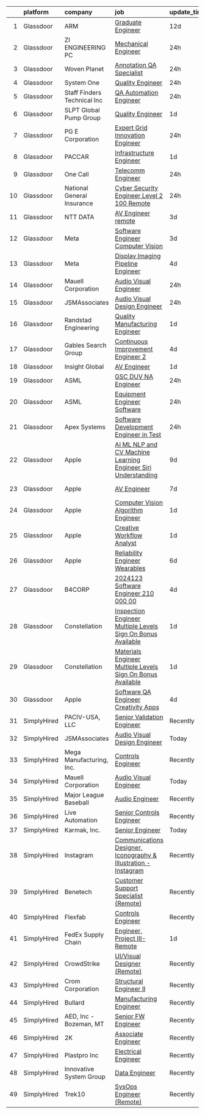 

|    | platform    | company                     | job                                                                                                                                                                                                                                                                                                                                                                                                                                                                                                                                                                                                                                                                                                                                                                                                                                                                                                                                                                                                                                                                                                                                                                                                                                                                                                                                                                                                                                                                                  | update_time   | location              |
|---:|:------------|:----------------------------|:-------------------------------------------------------------------------------------------------------------------------------------------------------------------------------------------------------------------------------------------------------------------------------------------------------------------------------------------------------------------------------------------------------------------------------------------------------------------------------------------------------------------------------------------------------------------------------------------------------------------------------------------------------------------------------------------------------------------------------------------------------------------------------------------------------------------------------------------------------------------------------------------------------------------------------------------------------------------------------------------------------------------------------------------------------------------------------------------------------------------------------------------------------------------------------------------------------------------------------------------------------------------------------------------------------------------------------------------------------------------------------------------------------------------------------------------------------------------------------------|:--------------|:----------------------|
|  1 | Glassdoor   | ARM                         | [Graduate Engineer](https://www.glassdoor.com/partner/jobListing.htm?pos=110&ao=1110586&s=58&guid=0000018382f74b17a1424459dc2c29ab&src=GD_JOB_AD&t=SR&vt=w&cs=1_08b01a1a&cb=1664349588754&jobListingId=1008141994999&cpc=C891152315FA1AD8&jrtk=3-0-1ge1feis0khop801-1ge1feisfgsq4800-ac5b07f227ed174e--6NYlbfkN0BgJnowPS_nFa6JvbNw1Ud-JjG_6nenis8YkFjCtkUlxoHXLw2_bm5yT8xmAj-JAcWUfbGN7nu6-LhRgIT1mEfb-mWBXood-v1rbMSNgrtKXebde6rqEIpGpDwKOcYmC8RVNHVSyyFo399m1Fo1y67MhqODRdbQxtbjl_mfn7bUtQnrLfMtgScgdG6F0TD8RF24U0VLnimVWKhjTs_J9JWvLZl2fkvvaHkAFsWGIoq4Ol9oREne6BIS9lTyNsibWrOqIITUWkYXnmkITGwHpu-c4nnlR0LFhW6G-8IpNq9RU-wYA7jO0v_xtoIftt8MPehrLwQWutdUNnkZtjNCR8BoVGSUY7j3ivIH4vAfs5xMNJ6shgkAA8xqtugqULJJPAHFKmf0K6XVTGyxsCFh6zm0yXnT2_Rpx1IDS18tdz-iAtG5si1SmivTQsPMUKkM_g0%3D)                                                                                                                                                                                                                                                                                                                                                                                                                                                                                                                                                                                                                                                                                                | 12d           | Austin, TX            |
|  2 | Glassdoor   | ZI ENGINEERING PC           | [Mechanical Engineer](https://www.glassdoor.com/partner/jobListing.htm?pos=109&ao=1110586&s=58&guid=0000018382f74b17a1424459dc2c29ab&src=GD_JOB_AD&t=SR&vt=w&ea=1&cs=1_ea0408e9&cb=1664349588754&jobListingId=1008165646148&cpc=4B4B39186BDA197B&jrtk=3-0-1ge1feis0khop801-1ge1feisfgsq4800-30fbb7d241edec20--6NYlbfkN0DovPZ7dur9rf70B8KJIWgLP46ELDJBflh3gJqQaHC8SbXOpg9u5bz1Xp_OsHrNNhDP-Ibom8Tad5QlNt9jqO0rtIg1jNsalm24onFEAaWHfiaUxprOhu4yBZWqXItFaDh8uDFL4Uyq70T1dPv5iS8Y24NKAfDLqr2Is0N-Eva7cwqFU8Q41F3_yUhZO74tvbW_eB1HTQJ39hVX12-rU1fufJJF7MF-W-NNVym0eMAeJOG_eeJEae4BaIzLx40RooZfol-40FuU1Jk3XaFizM6zSEApQYAR88mD-f9TYVSdKzukIFPK1UbCfR5RMVMX2QZJ0RVwz9-XPbDUKzgxMyrHNL0VKQ5Ny2bTf6D-tFOmXAYEeV_p4Og7yl_6T8aIvCfabvj6An4oMSlWWSw32KAesYGu3szEuK0vcuwELQml1plC7PIi5RHK60Dr0I20QdnySrKAeUjPatfkTeGGl8jNUdQj5_-zJi7HaeAcLOszF3wEj7hW7tYNKgbpUXmsxm9TUVrannN2y99GjNxDS2xz)                                                                                                                                                                                                                                                                                                                                                                                                                                                                                                                                                                                                       | 24h           | Valley Stream, NY     |
|  3 | Glassdoor   | Woven Planet                | [Annotation QA Specialist](https://www.glassdoor.com/partner/jobListing.htm?pos=125&ao=1110586&s=58&guid=0000018382f74b17a1424459dc2c29ab&src=GD_JOB_AD&t=SR&vt=w&ea=1&cs=1_14d7912c&cb=1664349588756&jobListingId=1008166823149&cpc=01657B10174A43CF&jrtk=3-0-1ge1feis0khop801-1ge1feisfgsq4800-eb02d79f64c3e920--6NYlbfkN0DSgjPPcnEdvoK3uuxfISLALE6pB1FR7YSHOr_tSg5_QGIhoz_2VqUehU6j36tFMVpgofLgYL4GriGGcXFNOjrzNFPkIUEZLbW_GYbQFcj-oNJLioz9wWjfUA0UITEhbd905RjXLxhHEx98KVuT4yP_pfcM7H-m65ZtoA-6fZH6lnhGVBPs61c16m7X97ICiRJiW6An7gGGR28naDFc8ZwyxYca4EGeENv-m4zYmblgLcKjhUb_28Yp70M1Vl7O0i9ObVURV29nwKjj91OsUzJc1itrWYlgg9ATKXTkg2xaqXqVIOW7MjynDI6OF28yyL9PNquOsJpOe86YerB7wW-wwXKly8xhctjS4sOMxAne9DHvf3MdqsP1cKTdiMoywj-Fyb-dtDAc_rxr_oSH-n7LCNYAYpJzfsP9x9qp-2J0uwOlfWdIH56ZbBVnjfP8NGpghnLBbljdW_Ay_GAwF8mJOjHL16OroRHQ_elVryA462sd95H-uQ3I4ZeoyYTIUnhIvQUSWMNX1KEkAE9EPCtXgPsckaHMsrwvtuhXQPSo18L7REpP_qZk4GVk_m1JJBEz93ENpkU1t40AUmmJyift8Ei6r04z1so%3D)                                                                                                                                                                                                                                                                                                                                                                                                                                                                                                                    | 24h           | Palo Alto, CA         |
|  4 | Glassdoor   | System One                  | [Quality Engineer](https://www.glassdoor.com/partner/jobListing.htm?pos=117&ao=1110586&s=58&guid=0000018382f74b17a1424459dc2c29ab&src=GD_JOB_AD&t=SR&vt=w&cs=1_4ee44b2f&cb=1664349588755&jobListingId=1008166453783&cpc=6193B0C32834B022&jrtk=3-0-1ge1feis0khop801-1ge1feisfgsq4800-fb12d0c5794cb71b--6NYlbfkN0AXtvPDqDev6liskt-h_3vAUEMM26GmMOlWYCAn-kvNiZzopGGRoYPEKK3mXgjZYip54LqhMrNCMtUV3pHr9jMCuG3yOMMHDp8FayQXLX9so-6PGFLVcbrbbBa2v9zWHeRRtFLuh4NRzHB5Erh-t7UMdsLfZVyvcV5lMy-7PkRAbKZwNsjOLucFqyWhsujb3-foA3ekFkPSxvsLkzEIbdXMuCq9DYu4a_xcm6v4G21Bk7cI7Ro42V1BqVqP1aZAKCgEn3eHeoeSh3pHY-pjQ-kcaL4j9_WyT6495YvbZxhyfl1wFq-19HB2UqVw7b1yG0D87LQbA2H2T4hsx4ALNH51YnM68gdReCs9W-1FdQmPvtxQG5Y4uNEzeYDnqFvIFP3Y4_RqnsT-7njXpyj3W94ecGkLMXa4dlYbU2cH8klrzO1vF7u_L48YPIFGg9shXj5Jy2GzFVJcPZmF1IEMO3R6rrpWAL0XUUgNueDdXOm067FetOafHDc3n2sQjrAEdFkMWWibDyfI9coWMNizyk0a9NdAEZlqSxPUVnGjihAfJWInj8GXlrvSMoO6uQT7S0ehqwA-Dre8O2zp28jQDMHE)                                                                                                                                                                                                                                                                                                                                                                                                                                                                                                                                               | 24h           | Sallisaw, OK          |
|  5 | Glassdoor   | Staff Finders Technical Inc | [QA Automation Engineer](https://www.glassdoor.com/partner/jobListing.htm?pos=127&ao=1110586&s=58&guid=0000018382f74b17a1424459dc2c29ab&src=GD_JOB_AD&t=SR&vt=w&ea=1&cs=1_59061e8f&cb=1664349588756&jobListingId=1008165628216&cpc=444700D72F2ECBCE&jrtk=3-0-1ge1feis0khop801-1ge1feisfgsq4800-3d1b9b6ac1a91048--6NYlbfkN0BuWVxhOCnZuGrX7lpKkb8JNeqJlgxqgcOdSS9fpe4B6c80O3NRdsRG3yE_xMrwo77Fe8XhPZSmmGdRCPBEZYUJvh8v_d-WoYJJgCtI8_p4bdQI_YxcuGKUBwQIhxDJqaUzFabIezA2nh1xJSd3q8dwVkt8H2__mJPVHd0aAMAKERPCj4jM6HWcgok_8MVY_xej6ko-kJLo2roHLo9OutxxOzM51EYSf623SybkVB4qn_7Y49Tb7PxCqnfyBBJ03zExjDg8rIzc_knouChxG1nzfDfxF9mMwjjmgkuKokpjtpnKgNNrpF1UnlzQxu5zk9nbIwkPrki82IwdJt9rBqXJwiI8FiNta-MpYRXrC1G5cJjRJzTdK4o3Z4bVmWh_Afitt0G8Qtqoy03RIDJq7xYI8VQferag9-RHPFXo3a2aMRLSSlKE24nzdp35bQaPg6Byy-C8k1dlAc64zRl-6xXTt4mSuMDBj5xVR0Ka3vMWmRDE2eNXT1bXNmAGlWLLOWdOb7hlxMFIRqL528L3Enj2r9fbikzcqw4%3D)                                                                                                                                                                                                                                                                                                                                                                                                                                                                                                                                                                                      | 24h           | Chandler, AZ          |
|  6 | Glassdoor   | SLPT Global Pump Group      | [Quality Engineer](https://www.glassdoor.com/partner/jobListing.htm?pos=103&ao=1110586&s=58&guid=0000018382f74b17a1424459dc2c29ab&src=GD_JOB_AD&t=SR&vt=w&ea=1&cs=1_e775d2ea&cb=1664349588753&jobListingId=1008162572736&cpc=B2C3004C5D07113D&jrtk=3-0-1ge1feis0khop801-1ge1feisfgsq4800-ba753d5ef9cb6939--6NYlbfkN0CtwOkgDuej6vPfWODMxjOIyNEohQmdYMppGq8y8dOpBg_T0CXbVU7H3at14RoLzn-LeS9UwOF1YofJt22v69aUftMJ21m-MaSMiwCx0wS39Y5akXdLPgS2OUaAI5ysjfXPh9a0OMU1Nr0EHjltq1mrqEDfIHdalaQiRByVQPptmYEuL3lbGIJzXLskA7lFMe9jk3p-xluOMLw_uA0VE9i6atxJkkOtuB-4CJ6NMURNnA8JmkBrG_BRPQiCd1x5eXGYeLLAs3XhXshhf7KhFqUSsHyGlI3of5Abn5e4ZozPeyqNWmb5M34Nvmx_rkSu0mOnkJX1JdBWU0q6nXLLlu4sZhGnEaty_cm2fen8O3A21039ABGdLEw5GRE9otOV2QjPQxTXEoMPlmOUY7KYIAUCGsF4N8T_YRKArHBiMpvOyavcuwmGpesd1Co5iJ6SHJ4zdjEjAFabJ6rFPOxkqb26MOxskpNnp9rZMXmpaD9-8dn-tmuErfRAU-dQlP2AXEtEtTzP0MeF4YPExq7Mgz8C)                                                                                                                                                                                                                                                                                                                                                                                                                                                                                                                                                                                                          | 1d            | Sallisaw, OK          |
|  7 | Glassdoor   | PG E Corporation            | [Expert Grid Innovation Engineer](https://www.glassdoor.com/partner/jobListing.htm?pos=118&ao=1110586&s=58&guid=0000018382f74b17a1424459dc2c29ab&src=GD_JOB_AD&t=SR&vt=w&cs=1_2c15535f&cb=1664349588755&jobListingId=1008166004867&cpc=334ABAF5D42DC775&jrtk=3-0-1ge1feis0khop801-1ge1feisfgsq4800-104afac024f42083--6NYlbfkN0Dl5O3UwlcwwCSNUOo_pIXFXhqhPgZDNLRFp2hAbMlfu_U7Fdo9AfZuTWJJfdwboLv9d2JdF5bBWiAi1CtMMWRDYjUh7GksF6N1FpIaAS9B44WO6_hFLx138PP5A3y_EdqtHrvC6_iCqOLYMfMe3qJD0V4Kq3A-SjuF3TKg_YCwb4t9CBMkiT5K0wQqNB6KFVzbxW3dL42eGlL1fsYKitUq8DRcMn2bE5qlwQjVY-GmevrEojrTnO71_013tJ-3Yvt9m5xn4gknVvHOOdEjQdu-nhOOOYc9TEI1SQg4frQBTh-pN36r2iOo11w6EYmf8SnhvSMnbK1LT4q4FIkIV_FNixfEmvNJlmrw0qZ05IZJC_KXTXEQzEWd4gY6F6F_zQHWqDIc9QKCHRNkuEWHAuYCFE23y0roJYdmEGECaJqMtqlUY7x6OAwkG9Z-WQ8uWqc%3D)                                                                                                                                                                                                                                                                                                                                                                                                                                                                                                                                                                                                                                                                                  | 24h           | Oakland, CA           |
|  8 | Glassdoor   | PACCAR                      | [Infrastructure Engineer](https://www.glassdoor.com/partner/jobListing.htm?pos=124&ao=1110586&s=58&guid=0000018382f74b17a1424459dc2c29ab&src=GD_JOB_AD&t=SR&vt=w&cs=1_f3076ace&cb=1664349588755&jobListingId=1008163356722&cpc=8795CF9063CD573D&jrtk=3-0-1ge1feis0khop801-1ge1feisfgsq4800-2f8f19b0634d2b9f--6NYlbfkN0BRuO5BYsuceeAvGiaIlQxsZM713AkDd8ZSGnZlsKhjr0g2csObHEsRt6d6Fc42NctytTOykIOba5JMqFPDQLJa-Rxz3vwPzYr8NsYrpqwOSpO_xjDHXKZcMLy7NQ8dGCE9FoyNFhb2CHItLPATxqzZnEHw1gVkQ9D98kqmeackqCztGcqevrnwDrmkioa-RASu440v8Y01fPOROAFCKBdmkmksNwmwC0l-nJu5aGXwZKOnANts8ByV17NKYd957tcXmRZFe6ET3vxbIrD35PW3JbE22V8YPR4jwxvLhW3wFzME6W38jtwpkHUQdLOALxCDUGVxwXa5mT4IViy638L0buzpICBY3upotEbMYr_eeWyHGc6Hn-nbT7nX61FjlnKFHOp8sNgXhZVCEHhsHW6VHstIsihuaPs_xiKC_B_WKXLC0GW30pz9SI9mDYtqdw_MANvN7fvUED47ZDgJVLB2gM_w3-3tHU-UKpLZ2YZvMCfpXtPycNcHXw9fJ8owm0ckieisfcsybg%3D%3D)                                                                                                                                                                                                                                                                                                                                                                                                                                                                                                                                                                                                            | 1d            | Bellevue, WA          |
|  9 | Glassdoor   | One Call                    | [Telecomm Engineer](https://www.glassdoor.com/partner/jobListing.htm?pos=115&ao=1110586&s=58&guid=0000018382f74b17a1424459dc2c29ab&src=GD_JOB_AD&t=SR&vt=w&cs=1_f66a46ce&cb=1664349588754&jobListingId=1008165765086&cpc=1160948BCBA38B5B&jrtk=3-0-1ge1feis0khop801-1ge1feisfgsq4800-2fda70773d15bc8c--6NYlbfkN0CoBNsftOR156psyhAEunD0li7bgaA5Un-R2_tTFIfXdsF7lIw2xKjhRCUN0oJ6COk706roqFOB9F_jCaMgNSVqP2eL4Pz3WL9N2uKVk_ew-EfxDtHyp99CjHellH05W9r5i1fIZQN2qpzDwlFD1Wn8unkemNHnclA8v7HpptldcMKAPPqsTKt4OfTjQpsaxzBqYKUMGadjUho6liv1sXCu7IDJgBj24fDXY5Cq7xEulnpD_jvyHC6TDKlNoFvu8Tdw8o3Ese85BExZp1_qy_o3nik0RwYAIetYdeRETawzOEumW8yh4GLfd7wS-Mwqae7WMO9r_TTbxtcDJxeKHoQT5XdQ4HOCGVbzsmdx08b0sVuyOyuHv8bmUCEE3twe8q4lmp0j2mD5hoAZPXbi9_9keM_v56r-HMmeTNTLu06Ny1Vrlu5jNyhxVQFh5sRfHzl2XTI8VBrZdkBU0HLjLhhqTXVFQhQJhFd2WoXZcPXXcaBzLnm3scI6Af5LhIbmmjMawERlzajSQVR26c-lFpldZwyCdMLHe4c%3D)                                                                                                                                                                                                                                                                                                                                                                                                                                                                                                                                                                                                | 24h           | Jacksonville, FL      |
| 10 | Glassdoor   | National General Insurance  | [Cyber Security Engineer Level 2   100  Remote](https://www.glassdoor.com/partner/jobListing.htm?pos=121&ao=1110586&s=58&guid=0000018382f74b17a1424459dc2c29ab&src=GD_JOB_AD&t=SR&vt=w&cs=1_38bd05f6&cb=1664349588755&jobListingId=1008165936585&cpc=654405A9B1E0A9F5&jrtk=3-0-1ge1feis0khop801-1ge1feisfgsq4800-ab3001dcbace27e3--6NYlbfkN0ABn5GwwiAtE4UwcQ4ofq8PkiZJadrMj-BO0r_6duZ5jQy8rbwjaMOkyPMxbverJeksRC5ZQUWBZ2eFjBlXcS1Lj9pm_NVLYzpdh79hTCSy8Z3Bc0u6Vc9eI9PRCrL6Wu258HyijulXpjB3OKpJ6wZbmc06vALS0isleyUrrD7869SH09TDeCVvY-Mt_qCbDFXPnCD7PpjWZAD6cjLc0Yg6mZRLNsG2fDTKuou4X95rWe9mjvRe7hYk4S9A3ro1sQurQfxbOnPOb53mm81RN9zWICugBCmX6bsDVQIzzd7PocrmX6PecUAE9NP3Qzp4k6rRjZ6bo1cxB3zXcQgUmTnWMI7qGqz93YMRVvcd9tyldCv5PQWcemMbeP5wQITDx1GUfDWhp6WVSNNEuDrN2QY8cy5AEo8RrhC_8u7oYfTeCh24JXaRKkmLF4q464N3DvvT1hFvFtZq3VbSE2wZCxv8Zw8OEJPdVEjBGJgAtYQcl40sEd6zvId5kSt18yclzVGvoy9ElzX2Vzx8Lqtn4fvfVoyA5iRk2ESTk-gcPPz3smDipfptYBbXdXCawNU3jL72pR1bkr0ltA%3D%3D)                                                                                                                                                                                                                                                                                                                                                                                                                                                                                                                      | 24h           | Altamonte Springs, FL |
| 11 | Glassdoor   | NTT DATA                    | [AV Engineer  remote ](https://www.glassdoor.com/partner/jobListing.htm?pos=120&ao=1110586&s=58&guid=0000018382f74b17a1424459dc2c29ab&src=GD_JOB_AD&t=SR&vt=w&ea=1&cs=1_0eb15719&cb=1664349588755&jobListingId=1008160143540&cpc=F4EED0218A761C36&jrtk=3-0-1ge1feis0khop801-1ge1feisfgsq4800-85cc0fc0cb94a1ec--6NYlbfkN0DS5B6hYMvOegcHE98QLkTbjopye3yCAShDnYuFrYweB6mdkq3i97uJDztuDvCDwkhEFDYo3L4h5ADci063SLIuMZqUsAQMByQIyY4WsvaP3VHIfhTk54qkzVoFsU93UZZuiJOicI_z6DnDAegQECa6_ejLHkvk2r1U_nk6LbubJhRrbfusgg-xj2NS6K_qggpCVTdmWYUgmeFxD11reU2ZJGTRKvQ5LQn-LF4gphGr9nzWSG07p7P1aDtdSkml72TFDwyTVmdWVv-Ip0i0ss3W8tkWdCLGLNaY_xd4VHCngwGmXsDgvzsFKboXqHo13R4XvI3-NxKwLFQJuveymZFoEuicHxBupfkcLWL5MDD8by5KkckZ_F2_kNjC1UNnx9dCYy9yOmqyypbwxNMCO2SeqTDPU3lDc5L-s_nqUUceiue18dxgg5zvjiywTa-bOKW7bem0VDkuVNBILVizmtVRr92aQWzR-b0rrECUa9tvKGeclR3cPUExP3PwYlBP-LqiIlD2Bixo_F_ZS42x5vQbljxzzC4019G5xkm20fUk-xGugNiWyelZ)                                                                                                                                                                                                                                                                                                                                                                                                                                                                                                                                                                      | 3d            | Pittsburgh, PA        |
| 12 | Glassdoor   | Meta                        | [Software Engineer  Computer Vision](https://www.glassdoor.com/partner/jobListing.htm?pos=111&ao=1110586&s=58&guid=0000018382f74b17a1424459dc2c29ab&src=GD_JOB_AD&t=SR&vt=w&cs=1_895a0ec1&cb=1664349588754&jobListingId=1008159548406&cpc=5EFBB0462F9C6B7A&jrtk=3-0-1ge1feis0khop801-1ge1feisfgsq4800-2784fd3659216558--6NYlbfkN0DYl4UJW4r1Vl7FEn6T9F-rD9lpC-0oMJVSiWjK_MGUd8e8cHXcpv6KPyjLHZEfqkWlTgdCXYYdY7X4NY-6zaZecP52d_8SA_gFf78c73-i9kDivUn_mBCz4NfjtKCJASbm6cZDmz2oLSDCf_e5DjEPSUjEoeKTayz2Avdi-OzRHOGLpgtNXuaG85TpIQ-BlDEp3_C9hCDKrAVeJMBJ46xRPUpfhTsHUncVOx7wk1SQCXpbBSO9F1AASAaDbRxYkRs-qYgTti_W5ab9_4OjNCuUZpPf0lsabof28RuoA4kDeZEjsFjwh0AOHP-DtELg2jstO9WGlqreM98uL6sOt5R9eaLhjEiGDeTosPjHFJKROg09PTihl8RQrItmVvS3osNBTDO48kYnfGuL0oT3zkWW6T50C2sW10DxqOMzZDFxcD7rQBOKMCwavdBvZNXHb7_eZDGvS3haO3EsQ75_vB3GCHT_FzQG3dqqG2cO3MRBRsJ2yHRxwCDvsFJamdXPTyVGEEo8G82JyJo520CwE4ID-nljtURN1or_IXeYwO0S4evftq9RpjDrLEhhYC8rMt39JFy2g-Bw4DSNvDvUPPtWlnroZx-_Pe-_Om8rJZuImvCRNFnnLpqa9IiAeiKOoa2J0p8G5yG-Hjca16beHDj7_Bc_h3T1LiCLe61g95Ln-yl-Wqa4zP7-UgFMhtZ2-2AqszSdjOGXeratkKwtFON15AZpKYGhyDRbOFtbjjyKlV-aHi-zAREK3SdSsSr1FfQhS4RnfCRLAJDs40KdpE5Klpd-E62onI3XmkOubd8UQ_EobXuUGno4MKc6G4jfXh4akhnmgUFOtm0FDSZ9hw-pqvetYq05E3716ks-NpZE3vSja-B2qXE5gGGCvT4FGSCIZWiEwRg0Utc8cwiLu3CspJy1mJn5X5fNBDXdwl6B2ThK0FCDPHRlLYCjOJZFc7sDanyCsicLYQr_hM83Xen73sCS-iX7CP2zEOo0oUOx3INvOIHqlLUgd2e4y73AL6ZXYl989wFIAUEO6iJfAaMs8jyH1z7a-_HDHHv42b4IXZO6fooFMDoGBV14ek0tkJwQxpRDv9Y54g%3D%3D) | 3d            | New York, NY          |
| 13 | Glassdoor   | Meta                        | [Display Imaging Pipeline Engineer](https://www.glassdoor.com/partner/jobListing.htm?pos=116&ao=1110586&s=58&guid=0000018382f74b17a1424459dc2c29ab&src=GD_JOB_AD&t=SR&vt=w&cs=1_4e48f140&cb=1664349588754&jobListingId=1008158699045&cpc=5EFBB0462F9C6B7A&jrtk=3-0-1ge1feis0khop801-1ge1feisfgsq4800-855e2812b523bd9f--6NYlbfkN0DYl4UJW4r1Vl7FEn6T9F-rD9lpC-0oMJVSiWjK_MGUd8e8cHXcpv6KPyjLHZEfqkUQG6rXrYQO59MICfVRR_qCBbbINd8FBxSZiYNXpTngRLvkc9I0nynN1048B-GFRau166Hami3Hn1S6jn5ehy4qXXI7CfaVoVeZW36ro92TvaL2YFblNwczGcsFuIOQcq8rcvRhMAiuhQOEoh706RTjkCg0pfRBIpbzSqU0Y7cjk_DJJ2bnzFZJme_CbtF7Cv4LaCAIEvNCpL111GjlkCxoh4r70bQ6bhDxRQKpLUBIkCSqwhzqxE0oArHI-lB_hdIWZQeQvKg7SZwzC0ZDDF7PlIydy4heCEIhA_zlyvEoCwg4ISDBccSFvmkMfglINSCDQ75wXfhrLxHLJjASOhi7HxmKKN40nUMd_pk61YfsgjwCPU3P2flk-L2FVDViXsVIKhjXpNqnXfewIjBdtAOmCC0it3Ay1vWxXFbDaxigoZhzc_tmR7EqhbvqpoPDGYIP8x8dyBpdFQ8mrzOGib-WiiCpFJ51CIalklkc9s1sblQ-QiFWcxOTcAte0p7FFTODcnQadMGeg_i9fyWWI478sxhb6ouY1ZMIL2UJjbJe4Zy9oDous5shO3FWq9vIS-tDZn8lc7GTC0Ekt2CfsW7BxDiBoktw8nitTbJsbj61NS4BuyCSSn3jude6lqSnxsC5z_KkqzXYHT5BsNLb7EjbMyHHzxT79ji2V_2TUk_eB__HtECJ9VOtXCs_GKGrAjsegvCe0-U6ep0aRlizp6LDdrbpPjgP7rPhKKqG38SNPbnRn_jHux9jSpXT-crmPGmlOVNAX9VI70Xq4O8QwQlSnvZtdArWFrYiqeLB_8TD7xshVlVTjZuXc14yUumqlU6gEwe7ohp6UDcUPteMiDWU3G-M6NAXd_8zSZN5VwWt_LE1beM5fFSYCjoWZq8GiI1gDbqDEpZ63Dummu1jUklXacwwTsf89IKzw_IOJrOMxQqKA3TX20Dt_JmazZDO3MO8S5m1NeacdDR2Y27aBK_Va0qaqwtiahnR2JaMeqSGLQ%3D%3D)                                  | 4d            | Sunnyvale, CA         |
| 14 | Glassdoor   | Mauell Corporation          | [Audio Visual Engineer](https://www.glassdoor.com/partner/jobListing.htm?pos=101&ao=1110586&s=58&guid=0000018382f74b17a1424459dc2c29ab&src=GD_JOB_AD&t=SR&vt=w&ea=1&cs=1_5709ea50&cb=1664349588753&jobListingId=1008165060715&cpc=6EF74AC2F94C1840&jrtk=3-0-1ge1feis0khop801-1ge1feisfgsq4800-ff12a6c9c8d532ec--6NYlbfkN0BxL-aBx2Ey5rgHb1m1PVePkAYmnkA-MmhK4OLhS9OlQSyvDjZOMY6ptNA4kzIDWbf0ztDAHvkk5rlagpbbpDA4j9Bq5-C3cRtBVxIj76aYNU7QR42Fo3BIQ19PLRrdpiGUVPrpS_PPyl8qC6BwpAmw24Xuu2NzVINcUwNA2OB6HvjUKef1N3RVNofUgUb7J29C9uNM3cb4nFBtGz1WmnraXHyEVqJFC64aBKpqIyT2xcy1Xr_WxDzwdT_ydLcMWDjKXRYq0MJbdXeA703pwLD7hdJle_k2cEzPCj9S7065yT7Hp9dgf4UezSLCfWsCM4U2CE4gE-RxQbsYp-HgG8J9dqsrqVqs2ISVcQMXIq_tOGbrIAyGHLljKwO77UofKOU1igmhR24-K0FTPQITbWnw619svKRZqXu-YX6MUQqNt6uDzZ-cGyfxwivDI4k-xuSxSYOYJtfN2kJCcAPohqATl1pzbuQ1No3DumJ1-V6d3nAkgyV9RlPmBEbSBJHmxIZ5CkoRCDbgoQ%3D%3D)                                                                                                                                                                                                                                                                                                                                                                                                                                                                                                                                                                                                         | 24h           | Remote                |
| 15 | Glassdoor   | JSMAssociates               | [Audio Visual Design Engineer](https://www.glassdoor.com/partner/jobListing.htm?pos=102&ao=1110586&s=58&guid=0000018382f74b17a1424459dc2c29ab&src=GD_JOB_AD&t=SR&vt=w&ea=1&cs=1_5f958eef&cb=1664349588753&jobListingId=1008166252212&cpc=9FFE37255B2C047E&jrtk=3-0-1ge1feis0khop801-1ge1feisfgsq4800-86c40a16911d4f1e--6NYlbfkN0DeyJ4CP5CzwT7broxeUwKBt3co1QwKwWitRQqJu2WRZ_cVdmc-MMSgmVFvDfayVBoaFb5lmKa8RH6d0PrUWeGOJ6VeMfFqwFCXYUn3Hfp8SgFv5Q72948NTzBzDzgif2hJTe3GNnH7dDaU5ehMP5dn4UK54XR4O9Aji5xZY5_PvNdkdtSsxrBUsaxjiDDrDsWSmC_F6Togg56ffbDCKTAlbYlYwNwdzbX1qvG6Q4dH4bIYFiRoNUGGghdZXdm18V6HQzQZoz9rCHBV7UJ2wC29miY3yEx2TuramxvQMJ2kN2hV-uJG446mpaHyVRt1aUqnbhXwab7_slv4F5ydi2YTN9LpMi2Cbw7mfdO-_J5loaOa3ofHjW7uKwB3-0vYGu9ZM87Q3bH5O8E_mgI8NhzDzZym0gCRZdL4psuhtGKiAbuAgc-IC6f4WyAA6cjY1Ic2g1pIKbpDpL_FSI1R0n3XIZ8LQ3ORBBvwODDffgvMGN-vSoUEraV04cd_5SVXxP1B-k3f7hLEXTwP3YV8HBmu)                                                                                                                                                                                                                                                                                                                                                                                                                                                                                                                                                                                              | 24h           | Remote                |
| 16 | Glassdoor   | Randstad Engineering        | [Quality Manufacturing Engineer](https://www.glassdoor.com/partner/jobListing.htm?pos=126&ao=1110586&s=58&guid=0000018382f74b17a1424459dc2c29ab&src=GD_JOB_AD&t=SR&vt=w&ea=1&cs=1_c4ca9036&cb=1664349588756&jobListingId=1008163376597&cpc=E773D000C9BC26FA&jrtk=3-0-1ge1feis0khop801-1ge1feisfgsq4800-f7e668918afd8bac--6NYlbfkN0BDx217eft1lC7uqItkaModCFPNh_e0lnHdKkvEJecXwu4gIqA7CFTnXnpT3oVx671rm1eaGX4Q6IY7b1PtSi2-lajl70QPsn9jUli_jGP_QOouQ5AFEosqaBc0sRpPKb0FyUG8rs4Hc3HXIR8ozhZ-9lOqLJRQxv333nJrW-0glrKAIiEAh2ZIa4VfXC5M9CNdpPpyEu6llUuaKR3KHupJtxNNx2SxeKY7ENq3k_AyTxfgdQTg-xqyRa73F8oj6DcDx-8B-SgK4e9NoxFLp1bVyiQriUo2Ald_dCkSNRQqAAm21nqOO2BBpOBNw9o18d-9Wg9qMIcup33gfBfOB5jqX9TqFdHYtfw-lbw7maCojD6hOslrQpc5_Z5jLUL0yTaFVgFZAaEGMKGwN4b_dP8JdaroiClUsgJSMeWuSLGaPV8mPM_nysApvw7ooxqCSGh_7IdyFCJvB59BMTCfBsKModnX5Vmy2bfBdS2N_XxtadhGUiYtIPiU1X0iV3kZDXX0lQghd9euML-ZKGru1BHoYf993SHZ7-gy6G_hj1-iETdWx14eSTV6ZASVsJYK4n2os-Ppq5jO25Zkjwpv7rhB7pJxJxfTP2hNOouuAISVYt6T-KrNFZDk_zy80pu2JeeL2N_DuZyHggfXLGt_YeGO)                                                                                                                                                                                                                                                                                                                                                                                                                                                            | 1d            | Greenville, NC        |
| 17 | Glassdoor   | Gables Search Group         | [Continuous Improvement Engineer   2](https://www.glassdoor.com/partner/jobListing.htm?pos=128&ao=1110586&s=58&guid=0000018382f74b17a1424459dc2c29ab&src=GD_JOB_AD&t=SR&vt=w&ea=1&cs=1_7578a685&cb=1664349588756&jobListingId=1008159181087&cpc=1160948BCBA38B5B&jrtk=3-0-1ge1feis0khop801-1ge1feisfgsq4800-3f19e522f1a36d0b--6NYlbfkN0CZ1lEuAv6jxF-3oHFcpaf0lR-C2BPOLpDOrJR7xrRNgVUCVNy30M80NEN6Thl85ozowv2IQM7sRZ-CVAuM1vdUZOzVukIe302CLGNROriy58ThHaE-Shbsx8Bl_btYPmPiXop1VXYCLTSBNW8J_GHvhbo5MX7kAXDdWJDnQLPRwwWDnoUiEjou3tNCN-mbeHxr-1JTb_beAVGKNIdhYF2oAhMg8L9TMj8syGdwCjllhAk2y01QMZLxwKlnUgAzbTqmdCg6pLprjp8ht0B7cDvyTM6S3JXYQv3Wl-2Xbv-Ru67Lj3Fxr8H14L9d8Sq4RmciHvYvR5If_rPT37dA4Vn0_ETIH4CFIA6o_UMmSVgaraElEU7_LwxNcgaig4HxB62xpjZuL_6JorBPB01tRQ5HpEdWVrKyXm8e3UznWgsM-OuUrPuLhrNFLdqI_85Un61UxuJ49qUX8hK4LlyCaeEUI2k_2UtbL--UfTrvK8lyW0q__RAybcDq-WFZ30066cxYPcXV_gt7R0N3nFIB5ebufEorqu15edJXBh_rGwQAcnWMvNYfNXiL3lWIcmsAwfk%3D)                                                                                                                                                                                                                                                                                                                                                                                                                                                                                                                                         | 4d            | La Grange, GA         |
| 18 | Glassdoor   | Insight Global              | [AV Engineer](https://www.glassdoor.com/partner/jobListing.htm?pos=129&ao=1110586&s=58&guid=0000018382f74b17a1424459dc2c29ab&src=GD_JOB_AD&t=SR&vt=w&cs=1_d29a4249&cb=1664349588756&jobListingId=1008163323366&cpc=F41FEAB56D215062&jrtk=3-0-1ge1feis0khop801-1ge1feisfgsq4800-459ba30e62789a7b--6NYlbfkN0BKkHZu3wF05EeDimN_p6sYpKCMArvwa95YdH7UpkaBCqc7l59Erwqcej51OTd8L8NZyBL3g-0vWMnfkMTykCk4ijkgOoVSbzn-0LxDsjPjYnqwMzx177LAn1C7ujVsZ9HcMzRbN7Wn2PrZR64LQCe3IwlFTLRnj5mAha0ecI4579ckd-6JtZjRtZ40xyteg4UcouGqnO5uGyDTDGMsy0GyMbwx2egV3GiaayIExn5uHRusbN4vLLCbauGNevOXmXjbiFJy2Xd75y6FdPtqP6ounITxatVH5CUky7fdcpptrlHZF52QjMjdw0flsb3EE5utolLbbtt80DuxITdhOlijyC2S_gPwHCjD4tEsDdUsJlC94A-GMrrB_90i14tfVZ87X9Oczopl3GHAq1dSLb6cQvqZHhc1KrsYZK2Y2yeX2J32wBxPKo59cl4ITu4GXnxTyw23XEhHyZJDtC_SGKVKN33N0yhN9x0yMcCHXlPvZOePkDy08xLB)                                                                                                                                                                                                                                                                                                                                                                                                                                                                                                                                                                                                                                                    | 1d            | Houston, TX           |
| 19 | Glassdoor   | ASML                        | [GSC DUV NA Engineer](https://www.glassdoor.com/partner/jobListing.htm?pos=107&ao=1110586&s=58&guid=0000018382f74b17a1424459dc2c29ab&src=GD_JOB_AD&t=SR&vt=w&cs=1_2d23f50e&cb=1664349588753&jobListingId=1008165323846&cpc=7E69D0A57279CD4B&jrtk=3-0-1ge1feis0khop801-1ge1feisfgsq4800-f73a8b903769b37b--6NYlbfkN0A_DDXJpBmDjNhNk0SonxKsswszHAivHatKsF66mYTBciCWwIObBEHLniMpo2RspCfoyulIRjBP50JncGQS9m7TS73X7pReK5O8yYy1PyUtwAtfDwIQ3j0A5QSppNIOlHcM2Cnx7z-_HQl17jGaUhQUgN7Z59bweYBkRDSQwFAaaAaBm1QkClmvex4FoX6Qg7QNugvaTChH2HuzU6fpwIQwkvf8DElL01UA-23hj2rsjgGoasTCuIJiFmV56k8vwrJ6AZcv6aIc8LwlQAaIfY0In5-nARXlgwrTC_6pkX4FOo3KCy9mjkN0cXNbuJGS3VEoe8rKznN51LweAH8oBWzXTpmjDI5N2N20QXZxEJ9KVqrNvB0MHX2bKu_mCY8aBg8dKRstqQnP0xeLEf8lC4I-pOKh-WbV2d0Zt6W7EXCiPHG0e94QAIH9Frn0QkLrKMXTOtvjVnom0HzjswA6O3VVWlnri5N1oJMMjRZOjtqTg5Q9Os000R2cjl5hr1V6Oj1TjAotWIAeymmoFGCbg0fvZiN9yGit8ZSzG6WcRRgc8uBhCxDYK2fny8M_e7vIUzBqYnm1OMDPjrXTV2ei2gXDUgoYDPFJWI7ahDQaqdMuj2jEw8K2vBIP4rqNSeFOff3qbNO6vDsWVtkKMF-xnQUk4SFSzhjDuif6aRSxHuuRJH7XgVYfPiPu)                                                                                                                                                                                                                                                                                                                                                                                                                                            | 24h           | Chandler, AZ          |
| 20 | Glassdoor   | ASML                        | [Equipment Engineer  Software ](https://www.glassdoor.com/partner/jobListing.htm?pos=108&ao=1110586&s=58&guid=0000018382f74b17a1424459dc2c29ab&src=GD_JOB_AD&t=SR&vt=w&cs=1_7e643573&cb=1664349588754&jobListingId=1008165349322&cpc=21001CD36CB5FE0E&jrtk=3-0-1ge1feis0khop801-1ge1feisfgsq4800-5b98b6dd0fb3c682--6NYlbfkN0A_DDXJpBmDjNhNk0SonxKsswszHAivHatKsF66mYTBciCWwIObBEHLniMpo2RspCfoyulIRjBP5_Nr9Dr08he840BACkJukiElPG7JUGnTFyO-8Xfx5dz9WwpTU_UT3hQqrVxXHsd86lC-4_KsKWPbh9LLsKlEvwjKGShINCSJztPlTlZAxZEX1cHAQYACu-dz4LtOVl3A6-E9KBI3sR4Mm5Tbc_DYStbbw9bPA7LB7mWmq1EYeIEwyo-ebcxQm1oDC95vCLlrQEcSOl7b9PkH7agLUWxPgEbEtDKVbFhBOA4t_Gji1U-_LsgmDs69va1IBHLzdsd5nPrVfqBIlpX5z74T-VdcHaPpfkpspdrDG_sKtkklHOdlSlfVSV2zX6EChLw27iC_AnLSendAAKsumX-x2A5OyOZA4NNCKi63DetDiBiLSB4NY-LVs9BqnCIfw_siJckiPwXvuYMzkluwbd0foA663K7zqCCx0U6PlOKboGKLDEXpNzUDcB5DpNMJ0zHQ8aFRXtUWjBs-giChdhmWjM_8TEph9c5vNE9ZOfwK-R-dxo1h8RGKiGlcw4N0RUYqrE-JPoc-q9MraM8ibmspAzyjJo2RRHgMaM2yaOIlAPGXPGRI7d3wwwwtsAakynhvuvnH-ZsE7xArgwOcbbhmJoGX1kdzdOLChCOpwbEW6u5o-kFGLGmjK8339dZZ2HZaGIrqlw%3D%3D)                                                                                                                                                                                                                                                                                                                                                                                                      | 24h           | San Diego, CA         |
| 21 | Glassdoor   | Apex Systems                | [Software Development Engineer in Test](https://www.glassdoor.com/partner/jobListing.htm?pos=130&ao=1110586&s=58&guid=0000018382f74b17a1424459dc2c29ab&src=GD_JOB_AD&t=SR&vt=w&ea=1&cs=1_a76eaeb8&cb=1664349588756&jobListingId=1008166335821&cpc=F41FEAB56D215062&jrtk=3-0-1ge1feis0khop801-1ge1feisfgsq4800-4e9cc2d77c04a7bc--6NYlbfkN0DqWjE27Bj7wQp7zwejGyju2OyxUuq4SEucXSyN07WCWejYvQmJsgF2DYF8Y-TYieAGHQ_vkgho1a_LcPmfEgB3Tn4I0LpvIzzBmigY5sW15gSHqdAC-lTlGXNhQjvw-stY8O6m2hf_ByC9jVAda-Ig3k02dKGwPEzqxfGYlZrule3rDsJtKGspxbcgrGt2W8IKfhv8DJ1Dvc1Co29jXT0k1SFjayS6FnI0-MUx4mgoLJ21XHVhIlU-v5-12D9gl3Vhhk75SZyMJ2X6V2VDqEKbhRRz_x7RhsG7vZH1K-5gzOOpwo53xXZuqCTpexZ7JyQiyypc6U1tyUOgtngL8M8LUUe1NW-sElS_r7sBpVTlw6ShU8k6CvNulu4K6MmFoSAWYdo-Ta4r2HG6yatIA1xeTu9-59S7DIfCB-X42U2GM0yqyX-TQxYG7nphviUI6o7cVrq7ev6_GHG7JUXYBsK12WvrZ0Q-iztqEJYQGXdfsKRraUGA8CusTOGzTSVDC6HRR47Cb-9tZBascrktOhDcbj_z89r-eegdSSolPuU6BrrjD_JPoOdeZWSTdFYT1pbs1Wg7eHhslwpE5dyc-Tw4q5x1hGBXnF6ItKZavyEd41I2Wevb059gan993eUZCBzkzMf8ZF11DMP4R1LGYyR6zt7sKP1MKP3g8OQPIpa4YA%3D%3D)                                                                                                                                                                                                                                                                                                                                                                                                                         | 24h           | Burlington, NC        |
| 22 | Glassdoor   | Apple                       | [AI ML   NLP and CV Machine Learning Engineer   Siri Understanding](https://www.glassdoor.com/partner/jobListing.htm?pos=123&ao=1110586&s=58&guid=0000018382f74b17a1424459dc2c29ab&src=GD_JOB_AD&t=SR&vt=w&cs=1_c7291b02&cb=1664349588755&jobListingId=1008146967161&cpc=9908D8D4413DBB8A&jrtk=3-0-1ge1feis0khop801-1ge1feisfgsq4800-027d49a096ead7e2--6NYlbfkN0BvKrLyj5gPmtZO9T8euul8TCxuuKNOtzRJOomxnwSEodTz2Bc-sPZl1dBMH13w-jNpa2-hSVC4YHjwxQlr3q7FXhfi5vOP2rZWIhsgCZmROOt-YOGGl2O1R9yUfV7KaeKC821_4Kve30-kzsPyICd4xrjXuzNaYUiJdad0KhAuzk8Re3JuTNqzJhbke0uAOtxW75jzwvTzof1lYvk-czaG7dztGfSPUl9sOSy_HxLYuok9_UaFlfg5TM2lJn5scTEi2a6w_H27x66-wryAaEDejEKtTnu3l5toGl-TkGuesug4GSgYDDQZXHZwseszM-jOmMpo4U2FtxI0r8DNvspFy_59N90oh9mLAE345mC_Tj_YdTEgOyS5WqIjkMwZOECqvVC171yZSqUjFC0pxL3q5zWs6iaMiMQ8s9U_SwYrEw4U4qTwDMbImnPw_mFcEhVRO5i3ydAyjpNSHIOH0XH2SG_s1B3wTnYiE0q9sJNJqUVmbWutaNOCEBnUXuLc1J8ae9gxUeIOv_PpQu3Xe_cUV8Pe9GSeYHF1zyklB2jWFGAyjIdAKO846BL_KDy-mX8LWJmFyck2xLu5BRKFSWc2lrpVmvRvISi475zNzKkm_xFiSK_EthBDl-631wkVj3SVSQIRY1fbeH_z24qal5dKSfCCIlJGrwRDneXQfL-j_QkPeuYvMUqn3I9LubkCUMQRHmjznWtxeLn8i9uGWX3_p2iLbPq-UIPUjnnWGCAuvoqmhGvWjAZd5tghQSUnfXzeXseWkYp3lm7x8Mj-d-64H2HltI7tSOA2eiQljCjjA4kqwA25jyWQSaHyWEYbEjLTagZ7SXtwN_OQEb_7PjXWBf7BXbO3sn_-Re0NXw-3eczNSVjvAfwx33thIZQne8d5oWQO0N7NBRaErMNtPwFO3kJbDXoAYArUL59FvFc7dLwjhDs-pmKDvHkmQ0kQD9gyGasB9D-bOXxkQMBpAuPbq4JDJ-Jkk8-Uj-vnhcJQKRDvebK1yq0JZ8837_AY-yI%3D)                                                | 9d            | Seattle, WA           |
| 23 | Glassdoor   | Apple                       | [AV Engineer](https://www.glassdoor.com/partner/jobListing.htm?pos=112&ao=1110586&s=58&guid=0000018382f74b17a1424459dc2c29ab&src=GD_JOB_AD&t=SR&vt=w&cs=1_1b15f3d2&cb=1664349588754&jobListingId=1008151546415&cpc=2CAED5C921A5F994&jrtk=3-0-1ge1feis0khop801-1ge1feisfgsq4800-1ae8d32aa0dc7b3d--6NYlbfkN0BvKrLyj5gPmtZO9T8euul8TCxuuKNOtzRJOomxnwSEodTz2Bc-sPZlC5mDe-NOaJhogMSVwCAU7Ca3q7m0vurWF9eTNuuVc0LBq9cKkNSNQ_cIVhf-TiIMgDl7z0dwYJZNSx_wwA1P51k91FtO2ln9t-1e9aawFZsA5UmghRnf5jFa7BOGGbpXdQ8g-P74KvuZ5YsR3JqbzWU-00ks6yrm-_u9e2AqJFaCWr0Iho1Sx-a503M2cRW7eq1l-aAYXpSSeAa3oP3cL-Gp0lrFAkUYzhx27B4YIx6uFwlK114eYHTy0bVwtEvEIrbJRX4RtW4rwI0-ud9SeUNhMi8V2hO5gjh-JrH8YlRAeXNo0OBS2X55gAoObpC60S7SYl5oHRF0Y0RKN4_cahbHt_v2-4uB5szbZaNCZah71XsWbzf2wYQ_rEVG86_ccCVsBSN-1ygk5AXA-8BgBS8fDyvGBi5Vhm6bqMT7F1loPhzEReloUUya8Fe4y9daBaC8VcCgtL1cYtqrsMKOAKoGKdC_VNc8WHP_8XWbF1BKt6VvkezZXxci1M-3Od44NY81LDQgSbcID7c1b7uWRlPT2b4VS8fLi1xOoOC9nOefW4V9HsCJZiVKIZsN1MsnKuCHyGRrFCKFZhzn2BFrPRAvd7vPey7WQcKxwbJWN8_zSEyHr3xC_IxA5WfEG79iTAPeU30k0T8i9B4R0mnZydgMSytfotQdl_5QeWT6e75Z0PxIhafSxV7RJk3O7kBkbdBU_xcLQOWmHpudlf3DOi4NBXayyRVbDWTgIbXouWwB_97mim6SqBvDHdBCINZbff31vlXCbY0UlY3NQEGrwEa8FJhIbId7znD6KqeGoBfpUH1cGj9CHDnkp5qsdluBDXeuF82FM2RC63wkwLbMlt8tjWAbB9GOSMgYTfRdnuEFZSh9KzLab9dOcMt2RJN1)                                                                                                                                                                                    | 7d            | San Diego, CA         |
| 24 | Glassdoor   | Apple                       | [Computer Vision Algorithm Engineer](https://www.glassdoor.com/partner/jobListing.htm?pos=106&ao=1110586&s=58&guid=0000018382f74b17a1424459dc2c29ab&src=GD_JOB_AD&t=SR&vt=w&cs=1_6c03f6ab&cb=1664349588753&jobListingId=1008162438700&cpc=654405A9B1E0A9F5&jrtk=3-0-1ge1feis0khop801-1ge1feisfgsq4800-f20d228d1cc2b814--6NYlbfkN0BvKrLyj5gPmtZO9T8euul8TCxuuKNOtzRJOomxnwSEodTz2Bc-sPZl8WPllYOnI2hXgSfhS4XF5o_hGYEYhtv9Z7C_VwglUkP8jU20WXeA1NjottKg1s2gTk_TFeafx3QF7pIelY4fhp1opuZi8N0ALuliIMxbpUw9xbYZCnCnPkV1BOZPGmg-rJPhS-H112os11AmgxjVtXLuXTDAhM3FgCZpNgoSiVQLY0w6Mi3mkhgAo-UaN2lL36vPX-7crwHzwNVamk6_2NwYvnDF1-hcZthkwv7_9YtTbOyrvS7Fo1ICOVqGZZ01ok5QIZLlLHS_A-EpPyaehxdcs9UyZNZZOF3SrGvYfaLvPdPmmeUVnFtkOeYX3T2w89WFhlPMKE9O6xTp3kKRdQwKllPX7PU8SwlcBZj-1VQZeWBK4Pe-uN6tXiQLYq9f022YetK1df7o8_HvevzgGX7BjD6mL_jwXD8JYcuYPzd_jEg817SoAf1fXDG7oRafiXkB3lL5VlhrSXXvg8HcSLQ9GVYHUFMksmZijAMV_WWSXiDg7So2jxoLE8LkQl-45pCLL1DyiNN4B95qC6RbxiZLkPl6LydLapV1MmyawxDsapt6hZw5qcvYdMeLhQHrAgPblcFEVIo_dB7Zw8MifPCWympAl42E1xKYphCvn5JsqumT96YcQTCeOZYdQ1T2JOw3gFMOC8lTFzczESUG2j3wktuoxlM0I4VW1ZxScmjDz2dWwWSmW9_UiCgvzt2c_xaPNRjXhhvFssUJr9OjAAt6lmZGUm1Fd4cD0Z7NVe95U_fxMTD83ZDTW-YFlFZwbK3gb3g8ORjjX9s-6nKzBysN5sSdAWlnc5G7j8BxjOePvmjnLzViPj1n6b7GoaYsi5Ose6ApdBuqQ_4oxdl_T4jpf60_olTGsWoScgy5LhTP0u1-fQpmXsETlru_e8zZxcSCMlcERonL7nDbMkc6YjjTDTmLgq-_p_xAFsEBr4o%3D)                                                                                                               | 1d            | San Diego, CA         |
| 25 | Glassdoor   | Apple                       | [Creative Workflow Analyst](https://www.glassdoor.com/partner/jobListing.htm?pos=114&ao=1110586&s=58&guid=0000018382f74b17a1424459dc2c29ab&src=GD_JOB_AD&t=SR&vt=w&cs=1_e93d64e1&cb=1664349588754&jobListingId=1008162438638&cpc=AC285F3A3ECA6BB0&jrtk=3-0-1ge1feis0khop801-1ge1feisfgsq4800-ffe88a9d8efa6a75--6NYlbfkN0BvKrLyj5gPmtZO9T8euul8TCxuuKNOtzRJOomxnwSEodTz2Bc-sPZl29JElYHfcoQJQ0YtSd_q0sgGYm-Y1IUbthOiRLNl9muBArRp5P16b7nUhT1FhZo-iC3H1AcsaJ94ZdPssu_cjRDzv1v_5mCc5Xw-E--YiFG8ferZ8siSj-tIwGuBYz028al2vV8IA8p6NrcjkJLXZ0Iv5TwMT3SUzmVyPLzK2KAbjDM_R8PUZHDqgHdHo9Tp1bc7At1U9sE0EpUKJ17G3SPvcmJpWLiS0BuGD7GcRS10BgiAIiM9eeQ5bZE7F14Nf_9y5Ty-VnQD-SDUy77-EmBiB7ZtyWI4oYx8SolD8ZdEFb7S78tTR85sFD-pZ33LveZLMoyaCWvlcG10UcfEzFdWfKdwgBwPKfE8gD-c22qLkKswAzcEXDiGqgeTjc6RTN0ZK1yx_OlHQvifOiGmHnhwFtnZWoP3MmoHD3WQ98HRNAcj7Y4fI9os7bVkynR5gU0y9icM3iOy6ok_T2knn88tQYYQyPyYrmS0EVj6YWbotiIlP09W7q-xg6Pm2y0eQRa8K3WJM7ICYKcY5Pn36Scy4K-mZWSKpevI6bB7EXk0TfotW_pcGAN-ZoIbfFPANJNQwMLXXtB52LEWYepjHTJCTWoQvdUhFVk_6KAZxIf_STOJr1DEjpQZHnBgrmXDAi8ycxlDBiRtyEGJbaaSYjnnDhzWiggrMavImMmd4ucR6z8t0de0hrzKod1WYgeGNqJ0j2XzETMTZj62tt4D-g-6YztAPrtTiK_Wc4vEAyO2MvMziOAhyuO1KD-u9YFT6uh2mLvTPXma5ZQc1Dmy6TdC4bbcs-kMgB0hTFaR_BCC5LzoKs72VpJv3kHsu7krLSjmbjPOuF_z4KpDoWfWlAczgA86HHGKEfSaPIC6n6cy6zJlA5pNiHBfScmy0cCzeghl1WNO_aZw5fABc0iZyyusl54xx_Pj)                                                                                                                                      | 1d            | Culver City, CA       |
| 26 | Glassdoor   | Apple                       | [Reliability Engineer   Wearables](https://www.glassdoor.com/partner/jobListing.htm?pos=119&ao=1110586&s=58&guid=0000018382f74b17a1424459dc2c29ab&src=GD_JOB_AD&t=SR&vt=w&cs=1_e490d8bc&cb=1664349588755&jobListingId=1008153258411&cpc=334ABAF5D42DC775&jrtk=3-0-1ge1feis0khop801-1ge1feisfgsq4800-24d7d2c3e9b89533--6NYlbfkN0BvKrLyj5gPmtZO9T8euul8TCxuuKNOtzRJOomxnwSEodTz2Bc-sPZl8WPllYOnI2i29OJQo0ZCghP1GsK4ZTYQf0fUQs33HXy2jGssv-iAC_mnInNkYhqyKEY6KwF3k6fOAQ6BwxQQKW2EEoiU4Cnez-NaxyzbfcNyNlJlDLhQnzT6Y6bD8pBAFOlS06rGb-ZzXXGNYS2Tc3FwW7HYFQfQqi4EAFUTtf2IJ4XWSpTRuQDsKik7qIEAunE_CaqtsLsPRarSsuVkgY5mVgkSkIaQgKnxtFl1FS4b5Cwk2JY7tB2KGa4sb6Yv13JNQO6RHjHsTcwtPt5UE21zCFpPQIyeD-apq18JjTO4wqXj9sjQG2Lkwyk-UUGdsmkY1JLTrmVtfcJdrjRmoG-hqV5qlBOYFgcv_fssdqBKIBT3hTcpuLqbgMmBikKR_PuKKn6ps8o7ZcOIJJw51qOdeUJ-XZdYHtzz1BcLFYodQJO6gSpwT-rQ-y-PF6NslfEGNJ3yYx4kilWJYwU5tiBVs7TMId14XA8Ebh81ePSzzR3quEigPHs-qxDYe3KrQihU5ou9bkKMfFlH3LzfwE6aW3d7G5UXT3wyeJaEMuQ4pUeUs-WgcsryTRBrSqP75T_C7q3Kpf6QNXrGOlrr6WJzMas-xkY7RZ7N1IAps6bwmWe3sGed77XQUOtvTKFbPhNd_8p7fsEZ91tNbIm19O021kFcuYjrUGKjkFDd-V6bBDei8r7GMexXZ5A2Nw1-kZ0PM6xWYXgPecWzeUwlQ605ReGu4DNtL5pkmZLo-lIY8-GEJ5v3HdyGPeg9-V9TpIRAE2nFN3srVksS9h_Emw4fRJi0VhsHOc0Hmzn6iLE1jL1ZSeYNSWpyW2tyWTfr8u2EhFl1DPV_osICUnIOBOBGc9-aiMyradHJr-Rk2xpootJ1APl4Ti4LlfX70mpQOqjNzq6uxLIO-x-1OwmvNrEbeKgqs3Ir)                                                                                                                               | 6d            | San Diego, CA         |
| 27 | Glassdoor   | B4CORP                      | [2024123 Software Engineer  210 000 00](https://www.glassdoor.com/partner/jobListing.htm?pos=122&ao=1110586&s=58&guid=0000018382f74b17a1424459dc2c29ab&src=GD_JOB_AD&t=SR&vt=w&cs=1_e3ffc06d&cb=1664349588755&jobListingId=1008158976831&cpc=451933188B21919D&jrtk=3-0-1ge1feis0khop801-1ge1feisfgsq4800-b1150055d6061ec8--6NYlbfkN0BBcNHvdcwdm3ewH9kjvka83ftEJjxlat_DdA1S80VRS6k0mxP7wnwmAsSRP66qfkxiEkMctYB9U_git5jtDMtpYfTFOQUlNJxotLPx0dIB6kGScFZOkdh-7jbye065Am65IvvwDRtkS_WQBowTyGGOrzQOFjoTmBoX7PNC5vuMcEvJSGpr_rcttpWdPPXKEUtuU-BO0b2Y-OsKRdKjQk4CgqSVabVpiE9_iEZqSX95_FsMb7TKkXApMyQ8u351ixD1kiHl1YGKug8imMpuASL1x-waitc4i4B-tlrkKdh0FfZTFixFHRZNnl5OUk1gstWAvQsnMT_vsKzENE4V2IW_MEFhux9guJwJeMu3Fag4e4Npgz7h_XH-6_VFK9MXvhSgVCmj3qdNQZ072Zu5oAmzzmnKYf4xj2kf3vEDXoI9nSkL9nXrg5HK8aTphw0vsL6tAQoRIqe4IqVDJwdMEjbhZZBmD4iZE1SVxDP0_xsyuF9xmwmuwJ1VahV034kbgsY%3D)                                                                                                                                                                                                                                                                                                                                                                                                                                                                                                                                                                                                            | 4d            | Chantilly, VA         |
| 28 | Glassdoor   | Constellation               | [Inspection Engineer   Multiple Levels  Sign On Bonus Available ](https://www.glassdoor.com/partner/jobListing.htm?pos=104&ao=1110586&s=58&guid=0000018382f74b17a1424459dc2c29ab&src=GD_JOB_AD&t=SR&vt=w&cs=1_6aaf1de2&cb=1664349588753&jobListingId=1008163335986&cpc=155EB9D5185558AF&jrtk=3-0-1ge1feis0khop801-1ge1feisfgsq4800-c876ea3eb19eb8ab--6NYlbfkN0C21YNFkLW-z3BW6fTw5K8d71sgHdZbkPdxcNoDFZvO5aXtjix0eE-OWHKVHgQRtaZZAcjF6SpiakWNpwgcWLAgB4lP4QdHYzbaQNTSGhnS1dwzGiSkWcl699B4tIdT_rfyG0otdDNaabfcgdRpQ3H2qKEA3Ne8xJY_CNNFf0bB5iDv7yA0VrxsxHkRpZzzkRb-bi313xiVlDmsfWypFt8XJRoYllxIY4YzmMNptpX6L3H7zCPqZaQ02OV8ISsixE4u2dg2rKteNFnlwVarSwLt-lsXjwRI1EdvtljLYgrtjIs8DzIa6a9ubJTli_E1aPT1F9PDZWZSZoARPCE4bsiizC9d5B4X6MzoQkpF6fb5ABnz8wF48_idiKU-bsBYAa-B-zVNdXWpin8bfQ0wItwI-J7wBs5GQjrIvAPLPWI3KQG5i3qtYvlfhlttOB5L1Nx5Pe1YT6d54Ev0sC_sOCoCFlSw_H9C6LjmpVuT4Xv5gDBYRE_TZdHI8UhekUuJc4OcZYxPxovAMZ8wohbw8GcI2pgXxU30z0i91chf9UBFvKtnE0-4zjeg)                                                                                                                                                                                                                                                                                                                                                                                                                                                                                                                                | 1d            | Cordova, IL           |
| 29 | Glassdoor   | Constellation               | [Materials Engineer   Multiple Levels  Sign On Bonus Available ](https://www.glassdoor.com/partner/jobListing.htm?pos=105&ao=1110586&s=58&guid=0000018382f74b17a1424459dc2c29ab&src=GD_JOB_AD&t=SR&vt=w&cs=1_7dc6b12f&cb=1664349588753&jobListingId=1008163335990&cpc=1CBFC3E34E2A31FF&jrtk=3-0-1ge1feis0khop801-1ge1feisfgsq4800-f7e452a45ee5f412--6NYlbfkN0C21YNFkLW-z3BW6fTw5K8d71sgHdZbkPdxcNoDFZvO5aXtjix0eE-OWHKVHgQRtaZZAcjF6Spiau9ZZd_B5m2hrDkWKlyQ9ijqy9TTPp4rRc-5aPoeI-qYff5Ie2oGrUr-cialO55DOI5BbCjLiwTcJqqahgoap8yrShcCTIZcXYMBtvvfAbGjGopoJzYUthwyi79v9kmiz2CnJvE6Y6_GMrJVjCINqyqoKS4b9AcfUHqyYsetn3yDNuQ2mWWPEgOpOZGTImfzLfFjmr451vCE9z-fj27CH3j4GXweVSKBiulB_8gYZq8sl44lDiwf1JovLVxt25eJ9u4oV1Q79UCejCcoPptfUAANvtyRGOxz6hJ7R6eJdndbrvIJ1wFYyAuexEKuofkKb-9jyYSdF51aKEj_iN3KkOue0yWttQz_MmkKQHVI4wWfvVZdO1P24e4mZGymddyUSL_dgS_fPw207VRR8GXIEuxyGD9NGlCrmgZEGCwJEsfvwQn25XrivakutoSor5x9VdS5qQwL3Uanl2CKpiBOPw2CPqYcI7ZK0B0-bSAccgC1)                                                                                                                                                                                                                                                                                                                                                                                                                                                                                                                                 | 1d            | Cordova, IL           |
| 30 | Glassdoor   | Apple                       | [Software QA Engineer   Creativity Apps](https://www.glassdoor.com/partner/jobListing.htm?pos=113&ao=1110586&s=58&guid=0000018382f74b17a1424459dc2c29ab&src=GD_JOB_AD&t=SR&vt=w&cs=1_28c740d8&cb=1664349588754&jobListingId=1008158072639&cpc=8795CF9063CD573D&jrtk=3-0-1ge1feis0khop801-1ge1feisfgsq4800-6019aaef703f6501--6NYlbfkN0BvKrLyj5gPmtZO9T8euul8TCxuuKNOtzRJOomxnwSEodTz2Bc-sPZlC5mDe-NOaJhZvxAY8PXpGFTrJKF5twTAH5A-CHBCkp0f84kBG5c5vxeur8cGP7-j0Eh61vbC-uKqUJcXiShgwzZuX3OZW-OTlSr9VqRDpycruinvDZgYy-4MsouAD1lsHFTzpJ7hHKn8_QVZrnQprpYtZRkdF4fZihvHtBgLuwHpAYUeU69s-4RoLKMIEFiMLKYDwjBG5jGFnl7WwZD5SZoulRXQdCqBQ9sUb91jdE1kgNdoE2XTP7taveQF2lId36PozPDEGu8e80M_Zg6KyVsdkmgiwvqFkFiWG3UQxznlqACIntISNxlviTf2f5RUZUzH6m8w3xFBNEvL83U8AmNuILynAllkpKQCWSHJhcfdQf7Lg7OLQjw9jm89HIZkfIX-i62PudVzvo6KNVhPda5vmWbhhpAJEFxzu1pA0ckboBA9C8vusXe-WlJpsVSYBeYp38MI4R7GRW9PJMvwN1pe8RrfUCFmmBI4b_k8nEoA7-4pO5_9Xx_JE7A5GFJA-oZCva7SpO5j3YxDr0Gpa---5pcfgw5-9pjebeO-uQpHFQ_15XY6ty29_drKhpqS-nAJp5jj3Ecm7PBaa1cY1o_L5A2D6BmxL_MRSgtDYBgIaZuRJPXbtrNbScCIPiRju3uHKz5pmTMHkEUJY7JFbe8HPzsrNtYILmctJVz-oA-ltyvu3eUcmqplAwaD3mxzl5jSFHzAR48BcDA_gf0VKyiIWNmiFOb4bBre4Ba30b-lkopfbmZin_wdHFHkzwG9XEDzdFMDdz6RFes8FWJN_h8ZFF3ZFkmlBjjU03_sEkA7-xm6fV0G-aTgxKpLOYczpCTpI8KDKJBpX3Yvw_5Z9eX4IP1s31U9lFCFYwoEAXbCJzpylDnt6jUkc8W_WenjmubQf1Gol84DHdnkUSoR7hm247Y5PRnm4pBn8ajrZBA%3D)                                                                                                           | 4d            | San Diego, CA         |
| 31 | SimplyHired | PACIV-USA, LLC              | [Senior Validation Engineer](https://www.simplyhired.com/job/mySio7mSfU3fLYNP59OjKQ9IgnTAo9CiacKIS2VT8UgElH7A5R1t3g?q=visual+engineer)                                                                                                                                                                                                                                                                                                                                                                                                                                                                                                                                                                                                                                                                                                                                                                                                                                                                                                                                                                                                                                                                                                                                                                                                                                                                                                                                               | Recently      | Concord, NC           |
| 32 | SimplyHired | JSMAssociates               | [Audio Visual Design Engineer](https://www.simplyhired.com/job/ecm0MiLHO-7pTpgSHFplBG98BWwnReM0bN-ZS4O9iSo6FFZSyr89RQ?q=visual+engineer)                                                                                                                                                                                                                                                                                                                                                                                                                                                                                                                                                                                                                                                                                                                                                                                                                                                                                                                                                                                                                                                                                                                                                                                                                                                                                                                                             | Today         | Remote                |
| 33 | SimplyHired | Mega Manufacturing, Inc.    | [Controls Engineer](https://www.simplyhired.com/job/A-PuLvSL_MSX4LQRH98oIWQQrXj2TQ7eGS_jFvpYgV-Fy8o4GRfiNw?q=visual+engineer)                                                                                                                                                                                                                                                                                                                                                                                                                                                                                                                                                                                                                                                                                                                                                                                                                                                                                                                                                                                                                                                                                                                                                                                                                                                                                                                                                        | Recently      | Rockford, IL          |
| 34 | SimplyHired | Mauell Corporation          | [Audio Visual Engineer](https://www.simplyhired.com/job/StjCiOWhZIj-nGAnO2cZi0xaYfBnPOKX7nWyTfQeoL3QD42r0z2e8A?q=visual+engineer)                                                                                                                                                                                                                                                                                                                                                                                                                                                                                                                                                                                                                                                                                                                                                                                                                                                                                                                                                                                                                                                                                                                                                                                                                                                                                                                                                    | Today         | Remote                |
| 35 | SimplyHired | Major League Baseball       | [Audio Engineer](https://www.simplyhired.com/job/pTUclp0VWbgiQL-iK_7cah29kWZkPPEPxiA1b75NwXjwwPe_N7MT0g?q=visual+engineer)                                                                                                                                                                                                                                                                                                                                                                                                                                                                                                                                                                                                                                                                                                                                                                                                                                                                                                                                                                                                                                                                                                                                                                                                                                                                                                                                                           | Recently      | Secaucus, NJ          |
| 36 | SimplyHired | Live Automation             | [Senior Controls Engineer](https://www.simplyhired.com/job/RW14UB_EyNKnBbNLLS6sL8dYUfm0abMroNBUZBTObsw_iwMt8wEAiA?q=visual+engineer)                                                                                                                                                                                                                                                                                                                                                                                                                                                                                                                                                                                                                                                                                                                                                                                                                                                                                                                                                                                                                                                                                                                                                                                                                                                                                                                                                 | Recently      | Sterling, MA          |
| 37 | SimplyHired | Karmak, Inc.                | [Senior Engineer](https://www.simplyhired.com/job/LJG2lRsUWOH_PZbBQZrG3E-Ftvta0UPH61IsbEEC8qCq_Ps667yDzQ?q=visual+engineer)                                                                                                                                                                                                                                                                                                                                                                                                                                                                                                                                                                                                                                                                                                                                                                                                                                                                                                                                                                                                                                                                                                                                                                                                                                                                                                                                                          | Today         | Remote                |
| 38 | SimplyHired | Instagram                   | [Communications Designer, Iconography & Illustration - Instagram](https://www.simplyhired.com/job/7fAtWSbs9JBXxFcPahKzAIyFZIWJu41zU6MZzowz8x_0zZhQ264ggA?q=visual+engineer)                                                                                                                                                                                                                                                                                                                                                                                                                                                                                                                                                                                                                                                                                                                                                                                                                                                                                                                                                                                                                                                                                                                                                                                                                                                                                                          | Recently      | Remote +1 location    |
| 39 | SimplyHired | Benetech                    | [Customer Support Specialist (Remote)](https://www.simplyhired.com/job/dnifouyn3gY6Qbbu8NxhJodpDLWMiaoxWVwtTUaMPsalE1vjK-yCbA?q=visual+engineer)                                                                                                                                                                                                                                                                                                                                                                                                                                                                                                                                                                                                                                                                                                                                                                                                                                                                                                                                                                                                                                                                                                                                                                                                                                                                                                                                     | Recently      | Remote                |
| 40 | SimplyHired | Flexfab                     | [Controls Engineer](https://www.simplyhired.com/job/2gFI6opsyTVUh0gHOENnlRP6IrDRrC9oiciqVdP6V4S9ETuCV4aPtQ?q=visual+engineer)                                                                                                                                                                                                                                                                                                                                                                                                                                                                                                                                                                                                                                                                                                                                                                                                                                                                                                                                                                                                                                                                                                                                                                                                                                                                                                                                                        | Recently      | Hastings, MI          |
| 41 | SimplyHired | FedEx Supply Chain          | [Engineer, Project III-Remote](https://www.simplyhired.com/job/c8chTnOLL9JprHQFeyodMi1GbLmgljmFFcq_wJWI_1miAV5By__lNw?q=visual+engineer)                                                                                                                                                                                                                                                                                                                                                                                                                                                                                                                                                                                                                                                                                                                                                                                                                                                                                                                                                                                                                                                                                                                                                                                                                                                                                                                                             | 1d            | United States         |
| 42 | SimplyHired | CrowdStrike                 | [UI/Visual Designer (Remote)](https://www.simplyhired.com/job/o8Nvrhk9F8lenBx6b7AC0C_6d5p_5ZQZqCNkaELGz0M3Jv0KXlyELw?q=visual+engineer)                                                                                                                                                                                                                                                                                                                                                                                                                                                                                                                                                                                                                                                                                                                                                                                                                                                                                                                                                                                                                                                                                                                                                                                                                                                                                                                                              | Recently      | Remote                |
| 43 | SimplyHired | Crom Corporation            | [Structural Engineer II](https://www.simplyhired.com/job/_BvelAkuqzHO1DrJ-URNUdGMF2adOr3MasrKEx9ql3PeqnHINbK_0A?q=visual+engineer)                                                                                                                                                                                                                                                                                                                                                                                                                                                                                                                                                                                                                                                                                                                                                                                                                                                                                                                                                                                                                                                                                                                                                                                                                                                                                                                                                   | Recently      | Gainesville, FL       |
| 44 | SimplyHired | Bullard                     | [Manufacturing Engineer](https://www.simplyhired.com/job/HA6LOzvvHyqR1qdolmF2J9YLLEYqCrt3305EyFYjD-Y31pLzZfaUaw?q=visual+engineer)                                                                                                                                                                                                                                                                                                                                                                                                                                                                                                                                                                                                                                                                                                                                                                                                                                                                                                                                                                                                                                                                                                                                                                                                                                                                                                                                                   | Recently      | Lexington, KY         |
| 45 | SimplyHired | AED, Inc - Bozeman, MT      | [Senior FW Engineer](https://www.simplyhired.com/job/zINmUZXgScoXXgS_gyiF3t60esMGL8VWIM8nJ8Kv2CvxPHXAK-fHew?q=visual+engineer)                                                                                                                                                                                                                                                                                                                                                                                                                                                                                                                                                                                                                                                                                                                                                                                                                                                                                                                                                                                                                                                                                                                                                                                                                                                                                                                                                       | Recently      | Bozeman, MT           |
| 46 | SimplyHired | 2K                          | [Associate Engineer](https://www.simplyhired.com/job/UG0n8RANIGFBsqkFmdBAcftY6R7Nhh0npDVG_1IdUwpyG5KxROHBUw?q=visual+engineer)                                                                                                                                                                                                                                                                                                                                                                                                                                                                                                                                                                                                                                                                                                                                                                                                                                                                                                                                                                                                                                                                                                                                                                                                                                                                                                                                                       | Recently      | Novato, CA            |
| 47 | SimplyHired | Plastpro Inc                | [Electrical Engineer](https://www.simplyhired.com/job/MvEPbPs2gH79JXAoRoztHuZkiwmH8PyPwjeDQfzBhlPn-i5X8PzWPQ?q=visual+engineer)                                                                                                                                                                                                                                                                                                                                                                                                                                                                                                                                                                                                                                                                                                                                                                                                                                                                                                                                                                                                                                                                                                                                                                                                                                                                                                                                                      | Recently      | Ashtabula, OH         |
| 48 | SimplyHired | Innovative System Group     | [Data Engineer](https://www.simplyhired.com/job/fe96PwjOSIDbxpqqAYZY9CacLPPcaw-bNTBMqJlMfvckIRlKVmJGXA?q=visual+engineer)                                                                                                                                                                                                                                                                                                                                                                                                                                                                                                                                                                                                                                                                                                                                                                                                                                                                                                                                                                                                                                                                                                                                                                                                                                                                                                                                                            | Recently      | Chillicothe, IL       |
| 49 | SimplyHired | Trek10                      | [SysOps Engineer (Remote)](https://www.simplyhired.com/job/oMjl3I_zchwgYuRha_fBwECO5cr37YKflLrXuw-JYeyze1w-nRnuTQ?q=visual+engineer)                                                                                                                                                                                                                                                                                                                                                                                                                                                                                                                                                                                                                                                                                                                                                                                                                                                                                                                                                                                                                                                                                                                                                                                                                                                                                                                                                 | Recently      | Remote                |